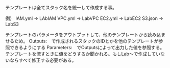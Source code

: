テンプレートは全てスタック名を統一して作成する事。

例）
IAM.yml -> LAbIAM
VPC.yml -> LabVPC
EC2.yml -> LabEC2
S3.json -> LabS3

テンプレートのパラメータをアウトプットして、他のテンプレートから読み込ませるため。
Outputs:　で作成されるスタックのIDとかを他のテンプレートが参照できるようにする
Parameters:　でOutputsによって出力した値を参照する。テンプレートを流すときに値をどうするか聞かれる。もしLab～で作成していないならすべて修正する必要がある。

